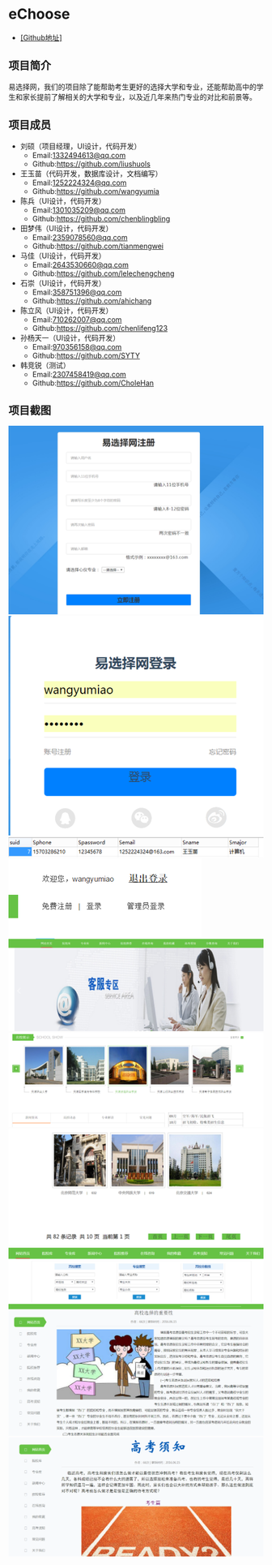 # eChoose<br/>
* [[Github地址]](https://github.com/liushuols/eChoose)
## 项目简介

  易选择网，我们的项目除了能帮助考生更好的选择大学和专业，还能帮助高中的学生和家长提前了解相关的大学和专业，以及近几年来热门专业的对比和前景等。

## 项目成员
* 刘硕（项目经理，UI设计，代码开发）
	 * Email:1332494613@qq.com
	 * Github:https://github.com/liushuols
* 王玉苗（代码开发，数据库设计，文档编写）
	 * Email:1252224324@qq.com
	 * Github:https://github.com/wangyumia
* 陈兵（UI设计，代码开发）
	 * Email:1301035209@qq.com
	 * Github:https://github.com/chenblingbling
* 田梦伟（UI设计，代码开发）
	 * Email:2359078560@qq.com
	 * Github:https://github.com/tianmengwei
* 马佳（UI设计，代码开发）
	 * Email:2643530660@qq.com
	 * Github:https://github.com/lelechengcheng
* 石崇（UI设计，代码开发）
	 * Email:358751396@qq.com
	 * Github:https://github.com/ahichang
* 陈立风（UI设计，代码开发）
	 * Email:710262007@qq.com
	 * Github:https://github.com/chenlifeng123
* 孙杨天一（UI设计，代码开发）
	 * Email:970356158@qq.com
	 * Github:https://github.com/SYTY
* 韩竞锐（测试）
	 * Email:2307458419@qq.com
	 * Github:https://github.com/CholeHan
## 项目截图
![注册](https://github.com/liushuols/eChoose/blob/master/img/%E6%B3%A8%E5%86%8C.png)<br/>
![](https://github.com/liushuols/eChoose/blob/master/img/%E7%99%BB%E5%BD%95.png)<br/>
![](https://github.com/liushuols/eChoose/blob/master/img/%E6%95%B0%E6%8D%AE%E5%BA%93.png)<br/>
![](https://github.com/liushuols/eChoose/blob/master/img/%E9%A6%96%E9%A1%B51.png)<br/>
![](https://github.com/liushuols/eChoose/blob/master/img/%E9%A6%96%E9%A1%B52.png)<br/>
![](https://github.com/liushuols/eChoose/blob/master/img/%E9%A6%96%E9%A1%B53.png)<br/>
![](https://github.com/liushuols/eChoose/blob/master/img/%E9%99%A2%E6%A0%A1%E5%BA%93%E5%88%86%E9%A1%B5%E5%8A%9F%E8%83%BD.png)<br/>
![](https://github.com/liushuols/eChoose/blob/master/img/%E9%99%A2%E6%A0%A1%E6%8E%A8%E8%8D%90%E7%95%8C%E9%9D%A2.png)<br/>
![](https://github.com/liushuols/eChoose/blob/master/img/%E9%AB%98%E8%80%83%E9%80%89%E6%8B%A9%E7%9A%84%E9%87%8D%E8%A6%81%E6%80%A7.png)<br/>
![](https://github.com/liushuols/eChoose/blob/master/img/%E9%AB%98%E8%80%83%E9%A1%BB%E7%9F%A5%E9%A1%B5%E9%9D%A2.png)<br/>
